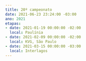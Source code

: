 ```yaml
---
title: 20º campeonato
date: 2021-06-23 23:24:00 -03:00
ano: 2021
etapas:
- date: 2021-01-19 00:00:00 -02:00
  local: Paulínia
- date: 2021-02-09 00:00:00 -02:00
  local: KVG, São Paulo
- date: 2021-03-15 00:00:00 -03:00
  local: Interlagos
---
```


